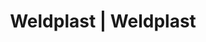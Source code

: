 ---
Filename: "eshop-products-variant81"
Link: "file:/Users/vinayakpatel/Downloads/www.weldplast.cz/eshop_products_compare/add/eshop-products-variant81"
product_name: "null"
product_id: "null"
title: "Weldplast | Weldplast"
product_desc: ""
product_specs: ""
product_downloads: ""
href: ""
p_desc_2: ""
accessories: ""
similar_products: ""
---
